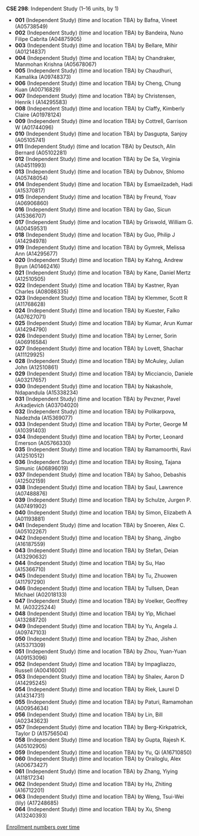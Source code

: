 **CSE 298**: Independent Study (1–16 units, by 1)

- **001** (Independent Study) (time and location TBA) by Bafna, Vineet (A05738549)
- **002** (Independent Study) (time and location TBA) by Bandeira, Nuno Filipe Cabrita (A04875905)
- **003** (Independent Study) (time and location TBA) by Bellare, Mihir (A01214837)
- **004** (Independent Study) (time and location TBA) by Chandraker, Manmohan Krishna (A05678067)
- **005** (Independent Study) (time and location TBA) by Chaudhuri, Kamalika (A09748373)
- **006** (Independent Study) (time and location TBA) by Cheng, Chung Kuan (A00716829)
- **007** (Independent Study) (time and location TBA) by Christensen, Henrik I (A14295583)
- **008** (Independent Study) (time and location TBA) by Claffy, Kimberly Claire (A01978124)
- **009** (Independent Study) (time and location TBA) by Cottrell, Garrison W (A01744096)
- **010** (Independent Study) (time and location TBA) by Dasgupta, Sanjoy (A05105741)
- **011** (Independent Study) (time and location TBA) by Deutsch, Alin Bernard (A05102281)
- **012** (Independent Study) (time and location TBA) by De Sa, Virginia (A04511993)
- **013** (Independent Study) (time and location TBA) by Dubnov, Shlomo (A05748054)
- **014** (Independent Study) (time and location TBA) by Esmaeilzadeh, Hadi (A15370817)
- **015** (Independent Study) (time and location TBA) by Freund, Yoav (A06906860)
- **016** (Independent Study) (time and location TBA) by Gao, Sicun (A15366707)
- **017** (Independent Study) (time and location TBA) by Griswold, William G. (A00459531)
- **018** (Independent Study) (time and location TBA) by Guo, Philip J (A14294978)
- **019** (Independent Study) (time and location TBA) by Gymrek, Melissa Ann (A14295677)
- **020** (Independent Study) (time and location TBA) by Kahng, Andrew Byun (A01462416)
- **021** (Independent Study) (time and location TBA) by Kane, Daniel Mertz (A12510505)
- **022** (Independent Study) (time and location TBA) by Kastner, Ryan Charles (A08086335)
- **023** (Independent Study) (time and location TBA) by Klemmer, Scott R (A11768628)
- **024** (Independent Study) (time and location TBA) by Kuester, Falko (A07627071)
- **025** (Independent Study) (time and location TBA) by Kumar, Arun Kumar (A14294790)
- **026** (Independent Study) (time and location TBA) by Lerner, Sorin (A06916584)
- **027** (Independent Study) (time and location TBA) by Lovett, Shachar (A11129925)
- **028** (Independent Study) (time and location TBA) by McAuley, Julian John (A12510861)
- **029** (Independent Study) (time and location TBA) by Micciancio, Daniele (A03217657)
- **030** (Independent Study) (time and location TBA) by Nakashole, Ndapandula (A15338234)
- **031** (Independent Study) (time and location TBA) by Pevzner, Pavel Arkadjevich (A03704020)
- **032** (Independent Study) (time and location TBA) by Polikarpova, Nadezhda (A15369077)
- **033** (Independent Study) (time and location TBA) by Porter, George M (A10391403)
- **034** (Independent Study) (time and location TBA) by Porter, Leonard Emerson (A05766330)
- **035** (Independent Study) (time and location TBA) by Ramamoorthi, Ravi (A12510512)
- **036** (Independent Study) (time and location TBA) by Rosing, Tajana Simunic (A06896019)
- **037** (Independent Study) (time and location TBA) by Sahoo, Debashis (A12502159)
- **038** (Independent Study) (time and location TBA) by Saul, Lawrence (A07488876)
- **039** (Independent Study) (time and location TBA) by Schulze, Jurgen P. (A07491902)
- **040** (Independent Study) (time and location TBA) by Simon, Elizabeth A (A01193881)
- **041** (Independent Study) (time and location TBA) by Snoeren, Alex C. (A05102267)
- **042** (Independent Study) (time and location TBA) by Shang, Jingbo (A16187559)
- **043** (Independent Study) (time and location TBA) by Stefan, Deian (A13290632)
- **044** (Independent Study) (time and location TBA) by Su, Hao (A15366710)
- **045** (Independent Study) (time and location TBA) by Tu, Zhuowen (A11797290)
- **046** (Independent Study) (time and location TBA) by Tullsen, Dean Michael (A02018133)
- **047** (Independent Study) (time and location TBA) by Voelker, Geoffrey M. (A03225244)
- **048** (Independent Study) (time and location TBA) by Yip, Michael (A13288720)
- **049** (Independent Study) (time and location TBA) by Yu, Angela J. (A09747103)
- **050** (Independent Study) (time and location TBA) by Zhao, Jishen (A15371309)
- **051** (Independent Study) (time and location TBA) by Zhou, Yuan-Yuan (A09153096)
- **052** (Independent Study) (time and location TBA) by Impagliazzo, Russell (A00416000)
- **053** (Independent Study) (time and location TBA) by Shalev, Aaron D (A14295245)
- **054** (Independent Study) (time and location TBA) by Riek, Laurel D (A14314731)
- **055** (Independent Study) (time and location TBA) by Paturi, Ramamohan (A00954634)
- **056** (Independent Study) (time and location TBA) by Lin, Bill (A02343623)
- **057** (Independent Study) (time and location TBA) by Berg-Kirkpatrick, Taylor D (A15756504)
- **058** (Independent Study) (time and location TBA) by Gupta, Rajesh K. (A05102905)
- **059** (Independent Study) (time and location TBA) by Yu, Qi (A16710850)
- **060** (Independent Study) (time and location TBA) by Orailoglu, Alex (A00673427)
- **061** (Independent Study) (time and location TBA) by Zhang, Yiying (A11817234)
- **062** (Independent Study) (time and location TBA) by Hu, Zhiting (A16712201)
- **063** (Independent Study) (time and location TBA) by Weng, Tsui-Wei (lily) (A17248685)
- **064** (Independent Study) (time and location TBA) by Xu, Sheng (A13240393)

[Enrollment numbers over time](./CSE298.tsv)

